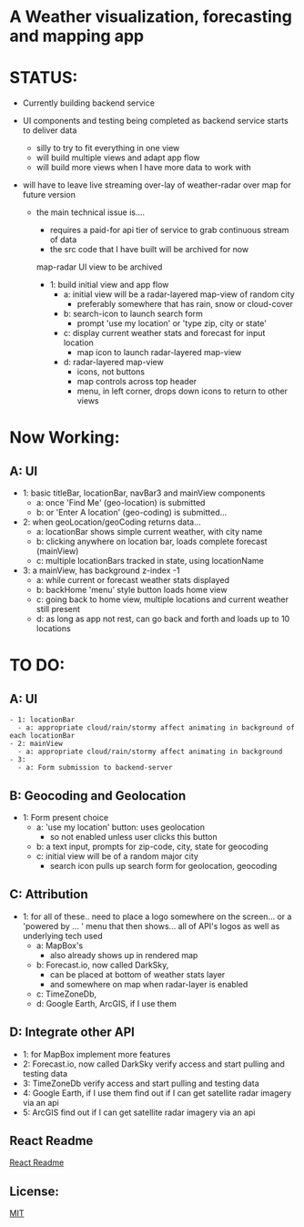 # A Weather visualization, forecasting and mapping app

# STATUS:

 - Currently building backend service

 - UI components and testing being completed as backend service starts to deliver data
    - silly to try to fit everything in one view
    - will build multiple views and adapt app flow
    - will build more views when I have more data to work with

 - will have to leave live streaming over-lay of weather-radar over map for future version
   - the main technical issue is....
     - requires a paid-for api tier of service to grab continuous stream of data
     - the src code that I have built will be archived for now

     map-radar UI view to be archived
     - 1: build initial view and app flow
       - a: initial view will be a radar-layered map-view of random city
         - preferably somewhere that has rain, snow or cloud-cover
       - b: search-icon to launch search form
         - prompt 'use my location' or 'type zip, city or state'
       - c: display current weather stats and forecast for input location
         - map icon to launch radar-layered map-view
       - d: radar-layered map-view
         - icons, not buttons
         - map controls across top header
         - menu, in left corner, drops down icons to return to other views

# Now Working:  

## A: UI
  - 1: basic titleBar, locationBar, navBar3 and mainView components
      - a: once 'Find Me' (geo-location) is submitted
      - b: or 'Enter A location' (geo-coding) is submitted...
  - 2: when geoLocation/geoCoding returns data...
      - a: locationBar shows simple current weather, with city name
      - b: clicking anywhere on location bar, loads complete forecast (mainView)
      - c: multiple locationBars tracked in state, using locationName
  - 3: a mainView, has background z-index -1 
      - a: while current or forecast weather stats displayed
      - b: backHome 'menu' style button loads home view
      - c: going back to home view, multiple locations and current weather still present
      - d: as long as app not rest, can go back and forth and loads up to 10 locations

# TO DO:

## A: UI
    - 1: locationBar
      - a: appropriate cloud/rain/stormy affect animating in background of each locationBar
    - 2: mainView
      - a: appropriate cloud/rain/stormy affect animating in background
    - 3:
      - a: Form submission to backend-server

## B: Geocoding and Geolocation
  - 1: Form present choice
     - a: 'use my location' button: uses geolocation
        - so not enabled unless user clicks this button
     - b: a text input, prompts for zip-code, city, state for geocoding
     - c: initial view will be of a random major city
        - search icon pulls up search form for geolocation, geocoding

## C: Attribution
  - 1: for all of these..
    need to place a logo somewhere on the screen...
      or a 'powered by ... ' menu that then shows...
        all of API's logos as well as underlying tech used
    - a: MapBox's
      - also already shows up in rendered map
    - b: Forecast.io, now called DarkSky,
      - can be placed at bottom of weather stats layer
      - and somewhere on map when radar-layer is enabled
    - c: TimeZoneDb,
    - d: Google Earth, ArcGIS, if I use them

## D: Integrate other API
  - 1: for MapBox
        implement more features
  - 2: Forecast.io, now called DarkSky
        verify access and start pulling and testing data
  - 3: TimeZoneDb
        verify access and start pulling and testing data
  - 4: Google Earth, if I use them
        find out if I can get satellite radar imagery via an api
  - 5: ArcGIS
        find out if I can get satellite radar imagery via an api

## React Readme

[React Readme](https://github.com/pereznetworks/TD-Project12/blob/master/WeatherX/reactReadme.md)

## License:

[MIT](https://github.com/pereznetworks/TD-Project12/blob/master/LICENSE)
